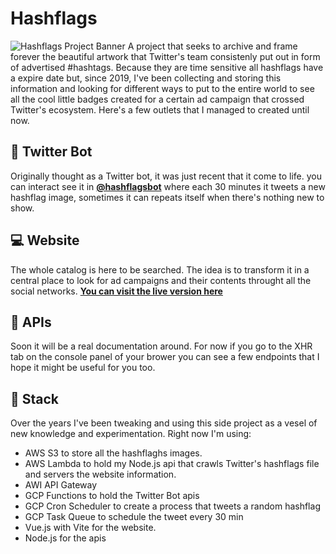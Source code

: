 # Hashflags
![Hashflags Project Banner](https://pbs.twimg.com/profile_banners/1201013896053690368/1653994887/1500x500)
A project that seeks to archive and frame forever the beautiful artwork that Twitter's team consistenly put out in form of advertised #hashtags. Because they are time sensitive all hashflags have a expire date but, since 2019, I've been collecting and storing this information and looking for different ways to put to the entire world to see all the cool little badges created for a certain ad campaign that crossed Twitter's ecosystem. Here's a few outlets that I managed to created until now.  

## 🤖 Twitter Bot
Originally thought as a Twitter bot, it was just recent that it come to life. you can interact see it in **[@hashflagsbot](https://twitter.com/hashflagsbot)** where each 30 minutes it tweets a new hashflag image, sometimes it can repeats itself when there's nothing new to show.

## 💻 Website
The whole catalog is here to be searched. The idea is to transform it in a central place to look for ad campaigns and their contents throught all the social networks.
**[You can visit the live version here](https://hashflags.netlify.app/)**

## 🦺 APIs
Soon it will be a real documentation around. For now if you go to the XHR tab on the console panel of your brower you can see a few endpoints that I hope it might be useful for you too. 

## 🥞 Stack
Over the years I've been tweaking and using this side project as a vesel of new knowledge and experimentation. Right now I'm using:
- AWS S3 to store all the hashflaghs images. 
- AWS Lambda to hold my Node.js api that crawls Twitter's hashflags file and servers the website information.
- AWI API Gateway
- GCP Functions to hold the Twitter Bot apis
- GCP Cron Scheduler to create a process that tweets a random hashflag
- GCP Task Queue to schedule the tweet every 30 min
- Vue.js with Vite for the website. 
- Node.js for the apis
